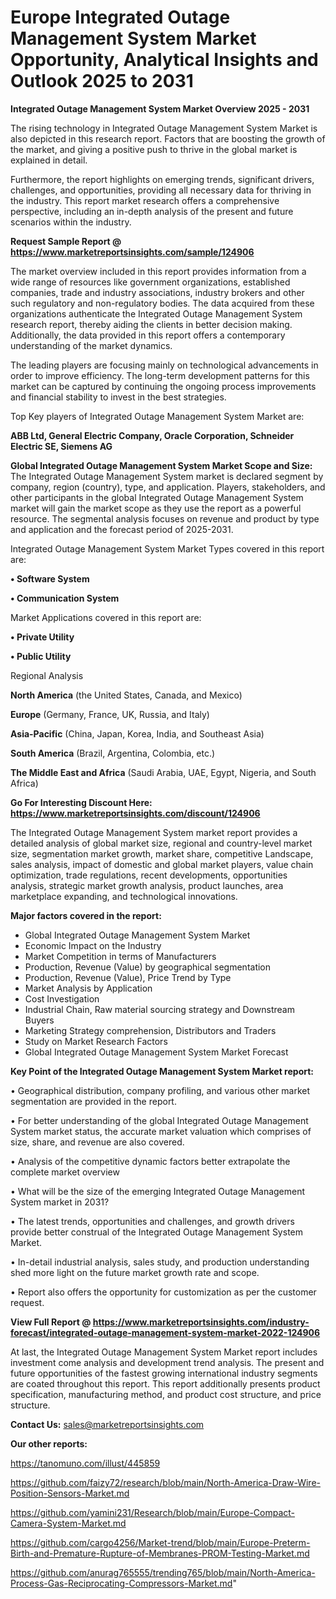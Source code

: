 # Europe Integrated Outage Management System Market Opportunity, Analytical Insights and Outlook 2025 to 2031

<Strong> Integrated Outage Management System Market Overview 2025 - 2031</strong>

The rising technology in Integrated Outage Management System Market is also depicted in this research report. Factors that are boosting the growth of the market, and giving a positive push to thrive in the global market is explained in detail.

Furthermore, the report highlights on emerging trends, significant drivers, challenges, and opportunities, providing all necessary data for thriving in the industry. This report market research offers a comprehensive perspective, including an in-depth analysis of the present and future scenarios within the industry.

<strong>Request Sample Report @ <a href=https://www.marketreportsinsights.com/sample/124906>https://www.marketreportsinsights.com/sample/124906</a></strong>

The market overview included in this report provides information from a wide range of resources like government organizations, established companies, trade and industry associations, industry brokers and other such regulatory and non-regulatory bodies. The data acquired from these organizations authenticate the Integrated Outage Management System research report, thereby aiding the clients in better decision making. Additionally, the data provided in this report offers a contemporary understanding of the market dynamics.

The leading players are focusing mainly on technological advancements in order to improve efficiency. The long-term development patterns for this market can be captured by continuing the ongoing process improvements and financial stability to invest in the best strategies.

Top Key players of Integrated Outage Management System Market are:

<strong>ABB Ltd, General Electric Company, Oracle Corporation, Schneider Electric SE, Siemens AG</strong>

<strong><b>Global Integrated Outage Management System Market Scope and Size:</b></strong>
The Integrated Outage Management System market is declared segment by company, region (country), type, and application. Players, stakeholders, and other participants in the global Integrated Outage Management System market will gain the market scope as they use the report as a powerful resource. The segmental analysis focuses on revenue and product by type and application and the forecast period of 2025-2031.

Integrated Outage Management System Market Types covered in this report are:

<strong>• Software System

• Communication System</strong>

Market Applications covered in this report are:

<strong>• Private Utility

• Public Utility</strong> 

Regional Analysis

<strong>North America</strong> (the United States, Canada, and Mexico)

<strong>Europe</strong> (Germany, France, UK, Russia, and Italy)

<strong>Asia-Pacific</strong> (China, Japan, Korea, India, and Southeast Asia)

<strong>South America</strong> (Brazil, Argentina, Colombia, etc.)

<strong>The Middle East and Africa</strong> (Saudi Arabia, UAE, Egypt, Nigeria, and South Africa)

<strong>Go For Interesting Discount Here: <a href=https://www.marketreportsinsights.com/discount/124906>https://www.marketreportsinsights.com/discount/124906</a></strong>

The Integrated Outage Management System market report provides a detailed analysis of global market size, regional and country-level market size, segmentation market growth, market share, competitive Landscape, sales analysis, impact of domestic and global market players, value chain optimization, trade regulations, recent developments, opportunities analysis, strategic market growth analysis, product launches, area marketplace expanding, and technological innovations.

<strong><b>Major factors covered in the report:</b></strong>
<ul>
  <li>Global Integrated Outage Management System Market </li>
  <li>Economic Impact on the Industry</li>
  <li>Market Competition in terms of Manufacturers</li>
  <li>Production, Revenue (Value) by geographical segmentation</li>
  <li>Production, Revenue (Value), Price Trend by Type</li>
  <li>Market Analysis by Application</li>
  <li>Cost Investigation</li>
  <li>Industrial Chain, Raw material sourcing strategy and Downstream Buyers</li>
  <li>Marketing Strategy comprehension, Distributors and Traders</li>
  <li>Study on Market Research Factors</li>
  <li>Global Integrated Outage Management System Market Forecast</li>
</ul>

<strong><b>Key Point of the Integrated Outage Management System Market report:</b></strong>

• Geographical distribution, company profiling, and various other market segmentation are provided in the report.

• For better understanding of the global Integrated Outage Management System market status, the accurate market valuation which comprises of size, share, and revenue are also covered.

• Analysis of the competitive dynamic factors better extrapolate the complete market overview

• What will be the size of the emerging Integrated Outage Management System market in 2031?

• The latest trends, opportunities and challenges, and growth drivers provide better construal of the Integrated Outage Management System Market.

• In-detail industrial analysis, sales study, and production understanding shed more light on the future market growth rate and scope.

• Report also offers the opportunity for customization as per the customer request.

<strong><b>View Full Report @ <a href=https://www.marketreportsinsights.com/industry-forecast/integrated-outage-management-system-market-2022-124906>https://www.marketreportsinsights.com/industry-forecast/integrated-outage-management-system-market-2022-124906</a></b></strong>


At last, the Integrated Outage Management System Market report includes investment come analysis and development trend analysis. The present and future opportunities of the fastest growing international industry segments are coated throughout this report. This report additionally presents product specification, manufacturing method, and product cost structure, and price structure.

<strong>Contact Us:</strong>
sales@marketreportsinsights.com

<strong>Our other reports:</strong>

<a href=https://tanomuno.com/illust/445859>https://tanomuno.com/illust/445859</a>

<a href=https://github.com/faizy72/research/blob/main/North-America-Draw-Wire-Position-Sensors-Market.md>https://github.com/faizy72/research/blob/main/North-America-Draw-Wire-Position-Sensors-Market.md</a>

<a href=https://github.com/yamini231/Research/blob/main/Europe-Compact-Camera-System-Market.md>https://github.com/yamini231/Research/blob/main/Europe-Compact-Camera-System-Market.md</a>

<a href=https://github.com/cargo4256/Market-trend/blob/main/Europe-Preterm-Birth-and-Premature-Rupture-of-Membranes-PROM-Testing-Market.md>https://github.com/cargo4256/Market-trend/blob/main/Europe-Preterm-Birth-and-Premature-Rupture-of-Membranes-PROM-Testing-Market.md</a>

<a href=https://github.com/anurag765555/trending765/blob/main/North-America-Process-Gas-Reciprocating-Compressors-Market.md>https://github.com/anurag765555/trending765/blob/main/North-America-Process-Gas-Reciprocating-Compressors-Market.md</a>"
